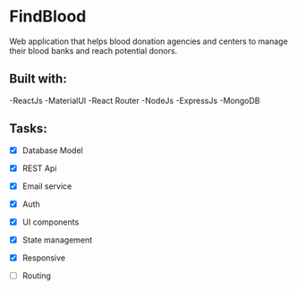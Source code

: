 # FindBlood
Web application that helps blood donation agencies and centers to manage their blood banks and reach potential donors.
## Built with:
  -ReactJs
  -MaterialUI
  -React Router
  -NodeJs
  -ExpressJs
  -MongoDB
## Tasks:
  - [x] Database Model
  - [x] REST Api
  - [x] Email service
  - [x] Auth
  - [x] UI components
  - [x] State management
  - [x] Responsive
  - [ ] Routing


